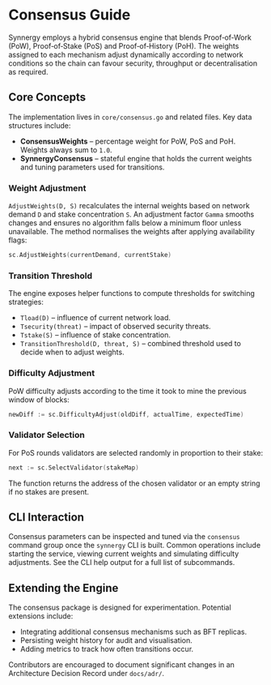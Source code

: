 # Consensus Guide

Synnergy employs a hybrid consensus engine that blends Proof‑of‑Work (PoW),
Proof‑of‑Stake (PoS) and Proof‑of‑History (PoH). The weights assigned to each
mechanism adjust dynamically according to network conditions so the chain can
favour security, throughput or decentralisation as required.

## Core Concepts

The implementation lives in `core/consensus.go` and related files. Key data
structures include:

- **ConsensusWeights** – percentage weight for PoW, PoS and PoH. Weights always
  sum to `1.0`.
- **SynnergyConsensus** – stateful engine that holds the current weights and
  tuning parameters used for transitions.

### Weight Adjustment

`AdjustWeights(D, S)` recalculates the internal weights based on network demand
`D` and stake concentration `S`. An adjustment factor `Gamma` smooths changes and
ensures no algorithm falls below a minimum floor unless unavailable. The method
normalises the weights after applying availability flags:

```go
sc.AdjustWeights(currentDemand, currentStake)
```

### Transition Threshold

The engine exposes helper functions to compute thresholds for switching
strategies:

- `Tload(D)` – influence of current network load.
- `Tsecurity(threat)` – impact of observed security threats.
- `Tstake(S)` – influence of stake concentration.
- `TransitionThreshold(D, threat, S)` – combined threshold used to decide when
  to adjust weights.

### Difficulty Adjustment

PoW difficulty adjusts according to the time it took to mine the previous window
of blocks:

```go
newDiff := sc.DifficultyAdjust(oldDiff, actualTime, expectedTime)
```

### Validator Selection

For PoS rounds validators are selected randomly in proportion to their stake:

```go
next := sc.SelectValidator(stakeMap)
```

The function returns the address of the chosen validator or an empty string if
no stakes are present.

## CLI Interaction

Consensus parameters can be inspected and tuned via the `consensus` command
group once the `synnergy` CLI is built. Common operations include starting the
service, viewing current weights and simulating difficulty adjustments. See the
CLI help output for a full list of subcommands.

## Extending the Engine

The consensus package is designed for experimentation. Potential extensions
include:

- Integrating additional consensus mechanisms such as BFT replicas.
- Persisting weight history for audit and visualisation.
- Adding metrics to track how often transitions occur.

Contributors are encouraged to document significant changes in an Architecture
Decision Record under `docs/adr/`.
